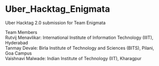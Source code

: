 # Uber_Hacktag_Enigmata
Uber Hacktag 2.0 submission for Team Enigmata

Team Members<br />
Rutvij Menavlikar: International Institute of Information Technology (IIIT), Hyderabad <br />
Tanmay Devale: Birla Institute of Technology and Sciences (BITS), Pilani, Goa Campus<br />
Vaishnavi Malwade: Indian Institute of Technology (IIT), Kharagpur
